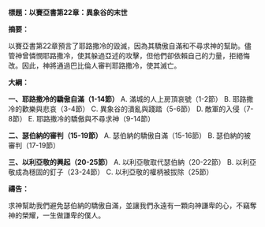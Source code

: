 **標題：以賽亞書第22章：異象谷的末世**

**摘要：**

以賽亞書第22章預言了耶路撒冷的毀滅，因為其驕傲自滿和不尋求神的幫助。儘管神曾憐憫耶路撒冷，使其躲過亞述的攻擊，但他們卻依賴自己的力量，拒絕悔改。因此，神將通過巴比倫人審判耶路撒冷，使其滅亡。

**大綱：**

**一、耶路撒冷的驕傲自滿（1-14節）**
    A. 滿城的人上房頂哀號（1-2節）
    B. 耶路撒冷的歡樂與悲哀（3-4節）
    C. 異象谷的潰亂與踐踏（5-6節）
    D. 敵軍的入侵（7-8節）
    E. 耶路撒冷的驕傲與不尋求神（9-14節）

**二、瑟伯納的審判（15-19節）**
    A. 瑟伯納的驕傲自滿（15-16節）
    B. 瑟伯納的被審判（17-19節）

**三、以利亞敬的興起（20-25節）**
    A. 以利亞敬取代瑟伯納（20-22節）
    B. 以利亞敬成為穩固的釘子（23-24節）
    C. 以利亞敬的權柄被拔除（25節）

**禱告：**

求神幫助我們避免瑟伯納的驕傲自滿，並讓我們永遠有一顆向神謙卑的心，不竊奪神的榮耀，一生做謙卑的僕人。